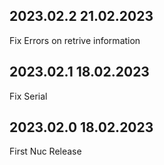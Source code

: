 ## 2023.02.2 21.02.2023 
Fix Errors on retrive information
## 2023.02.1 18.02.2023 
Fix Serial
## 2023.02.0 18.02.2023 
First Nuc Release